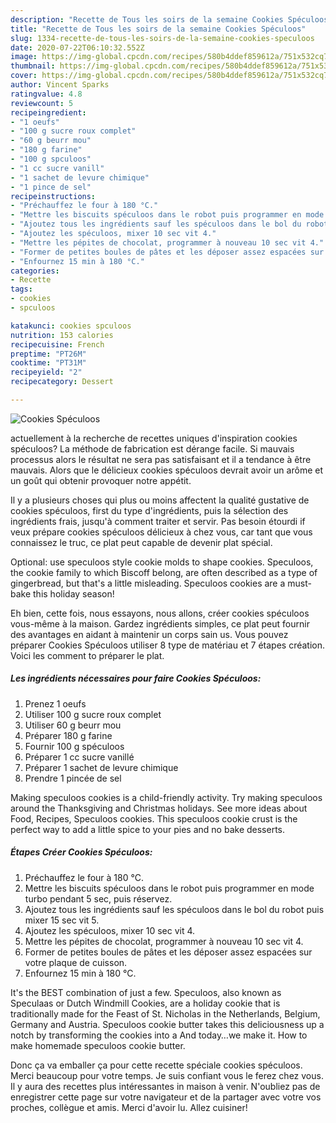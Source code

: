 ```yaml
---
description: "Recette de Tous les soirs de la semaine Cookies Spéculoos"
title: "Recette de Tous les soirs de la semaine Cookies Spéculoos"
slug: 1334-recette-de-tous-les-soirs-de-la-semaine-cookies-speculoos
date: 2020-07-22T06:10:32.552Z
image: https://img-global.cpcdn.com/recipes/580b4ddef859612a/751x532cq70/cookies-speculoos-photo-principale-de-la-recette.jpg
thumbnail: https://img-global.cpcdn.com/recipes/580b4ddef859612a/751x532cq70/cookies-speculoos-photo-principale-de-la-recette.jpg
cover: https://img-global.cpcdn.com/recipes/580b4ddef859612a/751x532cq70/cookies-speculoos-photo-principale-de-la-recette.jpg
author: Vincent Sparks
ratingvalue: 4.8
reviewcount: 5
recipeingredient:
- "1 oeufs"
- "100 g sucre roux complet"
- "60 g beurr mou"
- "180 g farine"
- "100 g spculoos"
- "1 cc sucre vanill"
- "1 sachet de levure chimique"
- "1 pince de sel"
recipeinstructions:
- "Préchauffez le four à 180 °C."
- "Mettre les biscuits spéculoos dans le robot puis programmer en mode turbo pendant 5 sec, puis réservez."
- "Ajoutez tous les ingrédients sauf les spéculoos dans le bol du robot puis mixer 15 sec vit 5."
- "Ajoutez les spéculoos, mixer 10 sec vit 4."
- "Mettre les pépites de chocolat, programmer à nouveau 10 sec vit 4."
- "Former de petites boules de pâtes et les déposer assez espacées sur votre plaque de cuisson."
- "Enfournez 15 min à 180 °C."
categories:
- Recette
tags:
- cookies
- spculoos

katakunci: cookies spculoos 
nutrition: 153 calories
recipecuisine: French
preptime: "PT26M"
cooktime: "PT31M"
recipeyield: "2"
recipecategory: Dessert

---
```



![Cookies Spéculoos](https://img-global.cpcdn.com/recipes/580b4ddef859612a/751x532cq70/cookies-speculoos-photo-principale-de-la-recette.jpg)

actuellement à la recherche de recettes uniques d'inspiration cookies spéculoos? La méthode de fabrication est dérange facile. Si mauvais processus alors le résultat ne sera pas satisfaisant et il a tendance à être mauvais. Alors que le délicieux cookies spéculoos devrait avoir un arôme et un goût qui obtenir provoquer notre appétit.

Il y a plusieurs choses qui plus ou moins affectent la qualité gustative de cookies spéculoos, first du type d'ingrédients, puis la sélection des ingrédients frais, jusqu'à comment traiter et servir. Pas besoin étourdi if veux prépare cookies spéculoos délicieux à chez vous, car tant que vous connaissez le truc, ce plat peut capable de devenir plat spécial.

Optional: use speculoos style cookie molds to shape cookies. Speculoos, the cookie family to which Biscoff belong, are often described as a type of gingerbread, but that&#39;s a little misleading. Speculoos cookies are a must-bake this holiday season!


Eh bien, cette fois, nous essayons, nous allons, créer cookies spéculoos vous-même à la maison. Gardez ingrédients simples, ce plat peut fournir des avantages en aidant à maintenir un corps sain us. Vous pouvez préparer Cookies Spéculoos utiliser 8 type de matériau et 7 étapes création. Voici les comment to préparer le plat.

<!--inarticleads1-->

##### Les ingrédients nécessaires pour faire Cookies Spéculoos:

1. Prenez 1 oeufs
1. Utiliser 100 g sucre roux complet
1. Utiliser 60 g beurr mou
1. Préparer 180 g farine
1. Fournir 100 g spéculoos
1. Préparer 1 cc sucre vanillé
1. Préparer 1 sachet de levure chimique
1. Prendre 1 pincée de sel


Making speculoos cookies is a child-friendly activity. Try making speculoos around the Thanksgiving and Christmas holidays. See more ideas about Food, Recipes, Speculoos cookies. This speculoos cookie crust is the perfect way to add a little spice to your pies and no bake desserts. 

<!--inarticleads2-->

##### Étapes Créer Cookies Spéculoos:

1. Préchauffez le four à 180 °C.
1. Mettre les biscuits spéculoos dans le robot puis programmer en mode turbo pendant 5 sec, puis réservez.
1. Ajoutez tous les ingrédients sauf les spéculoos dans le bol du robot puis mixer 15 sec vit 5.
1. Ajoutez les spéculoos, mixer 10 sec vit 4.
1. Mettre les pépites de chocolat, programmer à nouveau 10 sec vit 4.
1. Former de petites boules de pâtes et les déposer assez espacées sur votre plaque de cuisson.
1. Enfournez 15 min à 180 °C.


It&#39;s the BEST combination of just a few. Speculoos, also known as Speculaas or Dutch Windmill Cookies, are a holiday cookie that is traditionally made for the Feast of St. Nicholas in the Netherlands, Belgium, Germany and Austria. Speculoos cookie butter takes this deliciousness up a notch by transforming the cookies into a And today…we make it. How to make homemade speculoos cookie butter. 


Donc ça va emballer ça pour cette recette spéciale cookies spéculoos. Merci beaucoup pour votre temps. Je suis confiant vous le ferez chez vous. Il y aura des recettes plus  intéressantes in maison à venir. N'oubliez pas de enregistrer cette page sur votre navigateur et de la partager avec votre vos proches, collègue et amis. Merci d'avoir lu. Allez cuisiner!
